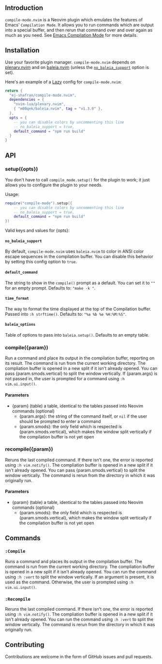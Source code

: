 ## Introduction

`compile-mode.nvim` is a Neovim plugin which emulates the features of Emacs' `Compilation Mode`. It allows you to run commands which are output into a special buffer, and then rerun that command over and over again as much as you need. See [Emacs Compilation Mode](https://www.gnu.org/software/emacs/manual/html_node/emacs/Compilation-Mode.html) for more details.

## Installation

Use your favorite plugin manager. `compile-mode.nvim` depends on [plenary.nvim](https://github.com/nvim-lua/plenary.nvim) and on [baleia.nvim](https://github.com/m00qek/baleia.nvim) (unless the [`no_baleia_support`](#no_baleia_support) option is set).

Here's an example of a [Lazy](https://github.com/folke/lazy.nvim) config for `compile-mode.nvim`:

```lua
return {
  "ej-shafran/compile-mode.nvim",
  dependencies = {
    "nvim-lua/plenary.nvim",
    { "m00qek/baleia.nvim", tag = "v1.3.0" },
  },
  opts = {
    -- you can disable colors by uncommenting this line
    -- no_baleia_support = true,
    default_command = "npm run build"
  }
}
```

## API

<!-- panvimdoc-ignore-start -->

### setup({opts})

<!-- panvimdoc-ignore-end -->
<!-- panvimdoc-include-comment
```vimdoc
compile_mode.setup({opts})	  				  *compile-mode.setup()*
```
-->

You don't have to call `compile_mode.setup()` for the plugin to work; it just allows you to configure the plugin to your needs.

Usage:

```lua
require("compile-mode").setup({
    -- you can disable colors by uncommenting this line
    -- no_baleia_support = true,
    default_command = "npm run build"
})
```

Valid keys and values for {opts}:

<!-- panvimdoc-ignore-start -->

#### `no_baleia_support`

By default, `compile-mode.nvim` uses `baleia.nvim` to color in ANSI color escape sequences in the compilation buffer.
You can disable this behavior by setting this config option to `true`.

<!-- panvimdoc-ignore-end -->
<!-- panvimdoc-include-comment
no_baleia_support

: By default, `compile-mode.nvim` uses `baleia.nvim` to color in ANSI color escape sequences in the compilation buffer.
You can disable this behavior by setting this config option to `true`.
-->

<!-- panvimdoc-ignore-start -->

#### `default_command`

The string to show in the `compile()` prompt as a default. You can set it to `""` for an empty prompt.
Defaults to: `"make -k "`.

<!-- panvimdoc-ignore-end -->
<!-- panvimdoc-include-comment
default_command

: The string to show in the |compile-mode.compile()| prompt as a default. You can set it to `""` for an empty prompt.
Defaults to: `"make -k "`.
-->

<!-- panvimdoc-ignore-start -->

#### `time_format`

The way to format the time displayed at the top of the Compilation buffer. Passed into `:h strftime()`.
Defaults to: `"%a %b %e %H:%M:%S"`.

<!-- panvimdoc-ignore-end -->
<!-- panvimdoc-include-comment
time_format

: The way to format the time displayed at the top of the Compilation buffer. Passed into `:h strftime()`.
Defaults to: `"%a %b %e %H:%M:%S"`.
-->

<!-- panvimdoc-ignore-start -->

#### `baleia_options`

<!-- panvimdoc-ignore-end -->

Table of options to pass into `baleia.setup()`.
Defaults to an empty table.

<!-- panvimdoc-include-comment
baleia_options

: Table of options to pass into `baleia.setup()`.
Defaults to an empty table
-->

<!-- panvimdoc-ignore-start -->

### compile({param})

<!-- panvimdoc-ignore-end -->
<!-- panvimdoc-include-comment
```vimdoc
compile_mode.compile({param})					*compile-mode.compile()*
```
-->

Run a command and place its output in the compilation buffer, reporting on its result.
The command is run from the current working directory.
The compliation buffer is opened in a new split if it isn't already opened. You can pass {param.smods.vertical} to split the window vertically.
If {param.args} is not passed in, the user is prompted for a command using `:h vim.ui.input()`.

#### Parameters

- {param} (table) a table, identical to the tables passed into Neovim commands (optional)
  - {param.args}: the string of the command itself, or `nil` if the user should be prompted to enter a command
  - {param.smods}: the only field which is respected is {param.smods.vertical}, which makes the window split vertically if the compilation buffer is not yet open

<!-- panvimdoc-ignore-start -->

### recompile({param})

<!-- panvimdoc-ignore-end -->
<!-- panvimdoc-include-comment
```vimdoc
compile_mode.recompile()					*compile-mode.recompile()*
```
-->

Reruns the last compiled command. If there isn't one, the error is reported using `:h vim.notify()`.
The compliation buffer is opened in a new split if it isn't already opened. You can pass {param.smods.vertical} to split the window vertically.
The command is rerun from the directory in which it was originally run.

#### Parameters

- {param} (table) a table, identical to the tables passed into Neovim commands (optional)
  - {param.smods}: the only field which is respected is {param.smods.vertical}, which makes the window split vertically if the compilation buffer is not yet open

## Commands

<!-- panvimdoc-ignore-start -->

### `:Compile`

Runs a command and places its output in the compilation buffer.
The command is run from the current working directory.
The compliation buffer is opened in a new split if it isn't already opened. You can run the command using `:h :vert` to split the window vertically.
If an argument is present, it is used as the command. Otherwise, the user is prompted using `:h vim.ui.input()`.

<!-- panvimdoc-ignore-end -->
<!-- panvimdoc-include-comment
:Compile
: Runs a command and places its output in the compilation buffer.
The command is run from the current working directory.
The compliation buffer is opened in a new split if it isn't already opened. You can run the command using `:h :vert` to split the window vertically.
If an argument is present, it is used as the command. Otherwise, the user is prompted using `:h vim.ui.input()`.

-->

<!-- panvimdoc-ignore-start -->

### `:Recompile`

Reruns the last compiled command. If there isn't one, the error is reported using `:h vim.notify()`.
The compliation buffer is opened in a new split if it isn't already opened. You can run the command using `:h :vert` to split the window vertically.
The command is rerun from the directory in which it was originally run.

<!-- panvimdoc-ignore-end -->
<!-- panvimdoc-include-comment
:Recompile

: Reruns the last compiled command. If there isn't one, the error is reported using `:h vim.notify()`.
The compliation buffer is opened in a new split if it isn't already opened. You can run the command using `:h :vert` to split the window vertically.
The command is rerun from the directory in which it was originally run.
-->

<!-- panvimdoc-ignore-start -->

## Contributing

Contributions are welcome in the form of GitHub issues and pull requests.

<!-- panvimdoc-ignore-end -->

